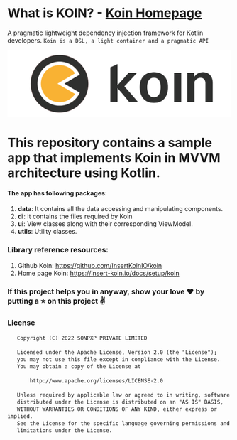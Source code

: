# What is KOIN? - [Koin Homepage](https://insert-koin.io)
 
A pragmatic lightweight dependency injection framework for Kotlin developers. `Koin is a DSL, a light container and a pragmatic API`


<p align="center">
  <img src="https://github.com/InsertKoinIO/koin/blob/main/docs/img/koin_main_logo.png">
</p>

# This repository contains a sample app that implements Koin in MVVM architecture using Kotlin.
#### The app has following packages:
1. **data**: It contains all the data accessing and manipulating components.
2. **di**: It contains the files required by Koin
3. **ui**: View classes along with their corresponding ViewModel.
4. **utils**: Utility classes.

### Library reference resources:
1. Github Koin: https://github.com/InsertKoinIO/koin
2. Home page Koin: https://insert-koin.io/docs/setup/koin

### If this project helps you in anyway, show your love :heart: by putting a :star: on this project :v:

### License
```
   Copyright (C) 2022 SONPXP PRIVATE LIMITED

   Licensed under the Apache License, Version 2.0 (the "License");
   you may not use this file except in compliance with the License.
   You may obtain a copy of the License at

       http://www.apache.org/licenses/LICENSE-2.0

   Unless required by applicable law or agreed to in writing, software
   distributed under the License is distributed on an "AS IS" BASIS,
   WITHOUT WARRANTIES OR CONDITIONS OF ANY KIND, either express or implied.
   See the License for the specific language governing permissions and
   limitations under the License.
```

